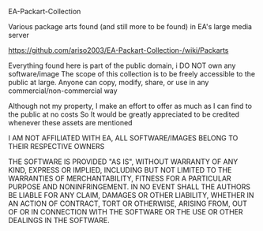 EA-Packart-Collection

Various package arts found (and still more to be found) in EA's large media server

https://github.com/ariso2003/EA-Packart-Collection-/wiki/Packarts

Everything found here is part of the public domain, i DO NOT own any software/image
The scope of this collection is to be freely accessible to the public at large.
Anyone can copy, modify, share, or use in any commercial/non-commercial way

Although not my property, I make an effort to offer as much as I can find to the public at no costs 
So It would be greatly appreciated to be credited whenever these assets are mentioned   


I AM NOT AFFILIATED WITH EA, ALL SOFTWARE/IMAGES BELONG TO THEIR RESPECTIVE OWNERS 

THE SOFTWARE IS PROVIDED "AS IS", WITHOUT WARRANTY OF ANY KIND,
EXPRESS OR IMPLIED, INCLUDING BUT NOT LIMITED TO THE WARRANTIES OF
MERCHANTABILITY, FITNESS FOR A PARTICULAR PURPOSE AND NONINFRINGEMENT.
IN NO EVENT SHALL THE AUTHORS BE LIABLE FOR ANY CLAIM, DAMAGES OR
OTHER LIABILITY, WHETHER IN AN ACTION OF CONTRACT, TORT OR OTHERWISE,
ARISING FROM, OUT OF OR IN CONNECTION WITH THE SOFTWARE OR THE USE OR
OTHER DEALINGS IN THE SOFTWARE.
